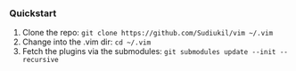 ### Quickstart

1. Clone the repo: `git clone https://github.com/Sudiukil/vim ~/.vim`
2. Change into the .vim dir: `cd ~/.vim`
2. Fetch the plugins via the submodules: `git submodules update --init --recursive`
